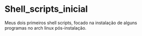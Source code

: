 # Shell_scripts_inicial
 Meus dois primeiros shell scripts, focado na instalação de alguns programas no arch linux pós-instalação.
